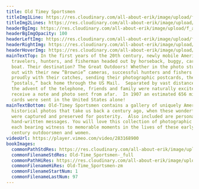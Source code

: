 ```yaml
---
title: Old Timey Sportsmen
titleImg1Line: https://res.cloudinary.com/all-about-erik/image/upload/f_auto/v1586896741/Old%20Time%20Sportsmen%20%28Common%29/title-old-time-sportsmen-black-1line_vxphwj.png
titleImg2Lines: https://res.cloudinary.com/all-about-erik/image/upload/f_auto/v1586896741/Old%20Time%20Sportsmen%20%28Common%29/title-old-time-sportsmen-black-2lines_em3dwd.png
headerBgImg: https://res.cloudinary.com/all-about-erik/image/upload/f_auto/v1586896743/Old%20Time%20Sportsmen%20%28Common%29/banner-old-time-sportsmen_fql1sy.png
headerBgImgOpacity: 100
headerLeftImg: https://res.cloudinary.com/all-about-erik/image/upload/f_auto/v1586896741/Old%20Time%20Sportsmen%20%28Common%29/hunter_ta5375.png
headerRightImg: https://res.cloudinary.com/all-about-erik/image/upload/f_auto/v1586896742/Old%20Time%20Sportsmen%20%28Common%29/ducks_irayst.png
headerHoverImg: https://res.cloudinary.com/all-about-erik/image/upload/v1587596183/Publications/2.%20Old-Time%20Sportsmen/guns-crossed_imnn0f.png
mainTextTop: In the first years of the 20th century, newly mobile American
  travelers, hunters, and fisherman headed out by horseback, buggy, car, and
  boat. Their destination? The Great Outdoors! Whether in the photo studio or
  out with their new “Brownie” cameras, successful hunters and fishers posed
  proudly with their catches, sending their photographic postcards, then called
  “postals,” back home through the US Mail.  Separated by vast distances, before
  the advent of the telephone, friends and family were naturally excited to
  receive a note and photo sent from afar.  In 1907 an estimated 656 million
  cards were sent in the United States alone!
mainTextBottom: Old-Timey Sportsmen contains a gallery of uniquely American
  historical photos that take us back a century ago, when these wonderful images
  were captured and preserved for posterity.  Also included are personal,
  hand-written messages. You will love this collection of photographic images,
  each bearing witness to memorable moments in the lives of these early 20th
  century outdoorsmen and women.
videoUrl: https://player.vimeo.com/video/283168900
bookImages:
  commonPathStdRes: https://res.cloudinary.com/all-about-erik/image/upload/v1588288292/Publications/2.%20Old-Time%20Sportsmen/Book%20Images/FullScreen/
  commonFilenameStdRes: Old-Time_Sportsmen-_full
  commonPathHiRes: https://res.cloudinary.com/all-about-erik/image/upload/v1588288306/Publications/2.%20Old-Time%20Sportsmen/Book%20Images/Zoomed%20sm/
  commonFilenameHiRes: Old-Time_Sportsmen-zm
  commonFilenameStartNum: 1
  commonFilenameLastNum: 97
---
```

